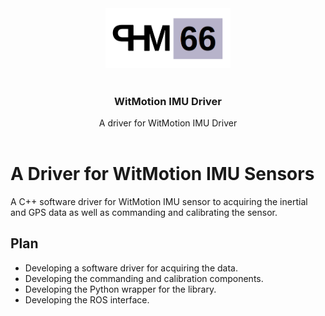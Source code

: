 
<div align="center">
  <img src="https://github.com/parham/parham.github.io/blob/main/assets/img/favicon.png"/ width="200">
</div>

<!-- PROJECT LOGO -->
<br />
<p align="center">
  <h3 align="center">WitMotion IMU Driver</h3>
  <p align="center">
	A driver for WitMotion IMU Driver
    <br/>
    <br/>
  </p>
</p>

# A Driver for WitMotion IMU Sensors
A C++ software driver for WitMotion IMU sensor to acquiring the inertial and GPS data as well as commanding and calibrating the sensor.

## Plan

- Developing a software driver for acquiring the data.
- Developing the commanding and calibration components.
- Developing the Python wrapper for the library.
- Developing the ROS interface.
